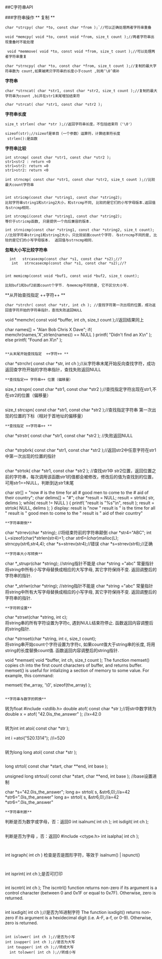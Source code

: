 ##C字符串API

###字符串操作
** 复制   **
```
char *strcpy( char *to, const char *from );`//可以正确处理两者字符串重叠

```

```
void *memcpy( void *to, const void *from, size_t count );//两者字符串出现重叠时不能处理
```

```
 void *memmove( void *to, const void *from, size_t count );//可以处理两者字符串重复
```
```
char *strncpy( char *to, const char *from, size_t count );//复制的最大字符串数为 count,如果被拷贝字符串的长度小于count ,则用‘\0’填补
```
**字符串**
```
char *strncat( char *str1, const char *str2, size_t count );//复制的最大字符串为count ,bi并在str1末尾增加结束符
```

```
char *strcat( char *str1, const char *str2 );
```
**字符串长度**
```
size_t strlen( char *str );//返回字符串长度，不包括结束符（'\0'）

sizeof(str);//sizeof是单目（一个参数）运算符，计算结束符长度
 strlen():是函数
```
**字符串比较**
```
int strcmp( const char *str1, const char *str2 );
str1<str2 : return <0
str1=str2: return =0
str1>str2: return <0
```
```
int strncmp( const char *str1, const char *str2, size_t count );//比较最大count字符串
```
```

int stricmp(const char *string1, const char *string2);  
比较字符串string1和string2大小，和strcmp不同, 比较的是它们的小写字母版本.返回值与strcmp相同. 

int strcmpi(const char *string1, const char *string2);  
等价于stricmp函数, 只是提供一个向后兼容的版本.
```
```
int strnicmp(const char *string1, const char *string2, size_t count); 
//比较字符串string1和string2大小，只比较前面count个字符. 与strncmp不同的是, 比较的是它们的小写字母版本.  返回值与strncmp相同.
```
**忽略大小写比较字符串**
```
  int   strcasecmp(const char *s1, const char *s2);//?
   int   strncasecmp(const char *s1, const char *s2);//?
```
```

int memicmp(const void *buf1, const void *buf2, size_t count); 

比较buf1和buf2前面count个字节. 与memcmp不同的是, 它不区分大小写.
```

**从开始查找指定 ++字符++ **
```
char *strchr( const char *str, int ch ); //查找字符第一次出现的位置，成功返回查字符开始的字符串指针，查找失败返回NULL
```
void *memchr( const void *buffer, int ch, size_t count );//返回结果同上

char names[] = "Alan Bob Chris X Dave";
   if( memchr(names,'X',strlen(names)) == NULL )
     printf( "Didn't find an X\n" );
   else
     printf( "Found an X\n" );

```

**从末尾开始查找指定  ++字符++ **
```
char *strrchr( const char *str, int ch );//从字符串末尾开始反向查找字符，成功返回查字符开始的字符串指针，查找失败返回NULL
```
**查找指定++ 字符串++ 位置（偏移量）
```
size_t strspn( const char *str1, const char *str2 );//查找指定字符出现在str1,不在str2的位置（偏移量）
```
```
size_t strcspn( const char *str1, const char *str2 );//查找指定字符串 第一次出现的位置的下标（相对于首地址的偏移量）
```
**查找指定 ++字符串++ **
```
char *strstr( const char *str1, const char *str2 ); //失败返回NULL
```
```
char *strpbrk( const char *str1, const char *str2 );//返回str2中任意字符在str1中第一次出现的位置的指针
```
```
 char *strtok( char *str1, const char *str2 );
 //查找str1中 str2位置，返回位置之前的字符串，每次调用该函数str1的值都会被修改，修改后的值为查找到的位置，可用str1==NULL，判断到达str1末尾
 
  char str[] = "now # is the time for all # good men to come to the # aid of their country";
   char delims[] = "#";
   char *result = NULL;
   result = strtok( str, delims );
   while( result != NULL ) {
       printf( "result is \"%s\"\n", result );
       result = strtok( NULL, delims );
   }
display:
result is "now "
   result is " is the time for all "
   result is " good men to come to the "
   result is " aid of their country"

```
**字符串颠倒**
```
char *strrev(char *string);  //将结束符前的字符串颠倒
	char *str4="ABC";
	int L=sizeof(char)*strlen(str4)+1;
	char *str6=(char*)malloc(L);
	strncpy(str6,str4,4);
	char *s=strrev(str4);//错误
    char *s=strrev(str6);//正确
```
**字符串大小写转换**
```
char *_strupr(char *string);  //string指针不能是 char *string ="abc" 常量指针
将string中所有小写字母替换成相应的大写字母, 其它字符保持不变.  返回调整后的字符串的指针. 

char *_strlwr(char *string);  //string指针不能是 char *string ="abc" 常量指针
将string中所有大写字母替换成相应的小写字母, 其它字符保持不变.  返回调整后的字符串的指针.
```
**字符转设置**
```
char *strset(char *string, int c);  
将string串的所有字符设置为字符c, 遇到NULL结束符停止. 函数返回内容调整后的string指针. 

char *strnset(char *string, int c, size_t count);  
将string串开始count个字符设置为字符c, 如果count值大于string串的长度, 将用string的长度替换count值. 函数返回内容调整后的string指针. 

 void *memset( void *buffer, int ch, size_t count );
 The function memset() copies ch into the first count characters of buffer, and returns buffer. memset() is useful for intializing a section of memory to some value. For example, this command: 

 memset( the_array, '\0', sizeof(the_array) );

```

**字符串与数字的转换**

```
转为float
#include <stdlib.h>
  double atof( const char *str );//将str中数字转为double
   x = atof( "42.0is_the_answer" );
//x=42.0
```
```
转为int
 int atoi( const char *str );

int i =atoi("520.1314");
//i=520
```

```
转为long
long atol( const char *str );
```
```
long strtol( const char *start, char **end, int base );

unsigned long strtoul( const char *start, char **end, int base );
//base设置进制

char *s="42.0is_the_answer";
long a= strtol( s, &str6,0);//a=42  *str6=".0is_the_answer"
long a= strtol( s, &str6,0);//a=42  *str6=".0is_the_answer"

```
**字符串判断**
```
判断是否为数字或字母，否：返回0
int isalnum( int ch );
int isdigit( int ch );
```

```
判断是否为字母 ，否：返回0
 #include <ctype.h>
  int isalpha( int ch );
```
  
```
 int isgraph( int ch ) 检查是否是图形字符，等效于 isalnum() | ispunct()
```
 
```
 int isprint( int ch );是否可打印
```

```
int iscntrl( int ch );
The iscntrl() function returns non-zero if its argument is a control character (between 0 and 0x1F or equal to 0x7F). Otherwise, zero is returned. 
```
```

int isxdigit( int ch );//是否为16进制字符
The function isxdigit() returns non-zero if its argument is a hexidecimal digit (i.e. A-F, a-f, or 0-9). Otherwise, zero is returned.
```

int islower( int ch );//是否为小写
int isupper( int ch );//是否为大写
 int toupper( int ch );//转成大写
  int tolower( int ch );//转成小写


